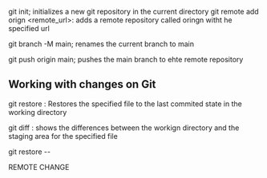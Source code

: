git init; initializes a new git repository in the current directory
git remote add orign <remote_url>: adds a remote repository called oringn witht he specified url

git branch -M main; renames the current branch to main

git push origin main; pushes the main branch to ehte remote repository

## Working with changes on Git

git restore <file>:  Restores the specified file to the last commited state in the working directory

git diff <file>: shows the differences between the workign directory and the staging area for the specified file

git restore -- 


REMOTE CHANGE
